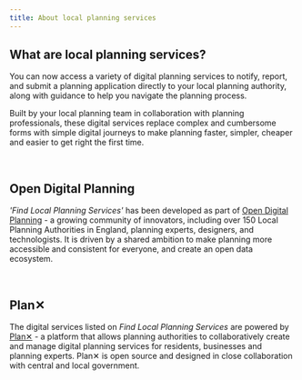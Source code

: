 ```yaml
---
title: About local planning services
---
```


## What are local planning services?
You can now access a variety of digital planning services to notify, report, and submit a planning application directly to your local planning authority, along with guidance to help you navigate the planning process.

Built by your local planning team in collaboration with planning professionals, these digital services replace complex and cumbersome forms with simple digital journeys to make planning faster, simpler, cheaper and easier to get right the first time.

<br>

## Open Digital Planning

_'Find Local Planning Services'_ has been developed as part of <a href="https://opendigitalplanning.org/" class="paragraph-link paragraph-link--external"           target="_blank" rel="noopener noreferrer nofollow">Open Digital Planning</a> - a growing community of innovators, including over 150 Local Planning Authorities in England, planning experts, designers, and technologists. It is driven by a shared ambition to make planning more accessible and consistent for everyone, and create an open data ecosystem.

<br>

## Plan✕

The digital services listed on _Find Local Planning Services_ are powered by <a href="https://planx.uk" class="paragraph-link paragraph-link--external"           target="_blank" rel="noopener noreferrer nofollow">Plan✕</a> - a platform that allows planning authorities to collaboratively create and manage digital planning services for residents, businesses and planning experts. Plan✕ is open source and designed in close collaboration with central and local government.

